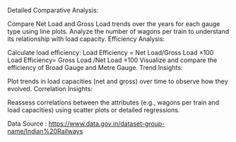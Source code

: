 Detailed Comparative Analysis:

Compare Net Load and Gross Load trends over the years for each gauge type using line plots.
Analyze the number of wagons per train to understand its relationship with load capacity.
Efficiency Analysis:

Calculate load efficiency:
Load Efficiency = Net Load/Gross Load ×100
Load Efficiency=  Gross Load /Net Load ×100
Visualize and compare the efficiency of Broad Gauge and Metre Gauge.
Trend Insights:

Plot trends in load capacities (net and gross) over time to observe how they evolved.
Correlation Insights:

Reassess correlations between the attributes (e.g., wagons per train and load capacities) using scatter plots or detailed regressions.

Data Source : https://www.data.gov.in/dataset-group-name/Indian%20Railways
